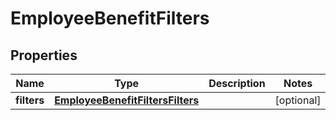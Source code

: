 

# EmployeeBenefitFilters


## Properties

| Name | Type | Description | Notes |
|------------ | ------------- | ------------- | -------------|
|**filters** | [**EmployeeBenefitFiltersFilters**](EmployeeBenefitFiltersFilters.md) |  |  [optional] |




